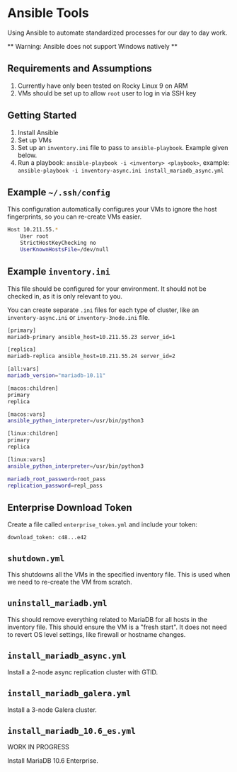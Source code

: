 # Ansible Tools

Using Ansible to automate standardized processes for our day to day work.

** Warning: Ansible does not support Windows natively **

## Requirements and Assumptions

1. Currently have only been tested on Rocky Linux 9 on ARM
1. VMs should be set up to allow `root` user to log in via SSH key

## Getting Started

1. Install Ansible
1. Set up VMs
1. Set up an `inventory.ini` file to pass to `ansible-playbook`. Example given below.
1. Run a playbook: `ansible-playbook -i <inventory> <playbook>`, example: `ansible-playbook -i inventory-async.ini install_mariadb_async.yml`

## Example `~/.ssh/config`

This configuration automatically configures your VMs to ignore the host fingerprints, so you can re-create VMs easier.

```sh
Host 10.211.55.*
    User root
    StrictHostKeyChecking no
    UserKnownHostsFile=/dev/null
```

## Example `inventory.ini`

This file should be configured for your environment. It should not be checked in, as it is only relevant to you.

You can create separate `.ini` files for each type of cluster, like an `inventory-async.ini` or `inventory-3node.ini` file.

```sh
[primary]
mariadb-primary ansible_host=10.211.55.23 server_id=1

[replica]
mariadb-replica ansible_host=10.211.55.24 server_id=2

[all:vars]
mariadb_version="mariadb-10.11"

[macos:children]
primary
replica

[macos:vars]
ansible_python_interpreter=/usr/bin/python3

[linux:children]
primary
replica

[linux:vars]
ansible_python_interpreter=/usr/bin/python3

mariadb_root_password=root_pass
replication_password=repl_pass
```

## Enterprise Download Token

Create a file called `enterprise_token.yml` and include your token:

```
download_token: c48...e42
```

## `shutdown.yml`

This shutdowns all the VMs in the specified inventory file. This is used when we need to re-create the VM from scratch.

## `uninstall_mariadb.yml`

This should remove everything related to MariaDB for all hosts in the inventory file. This should ensure the VM is a "fresh start". It does not need to revert OS level settings, like firewall or hostname changes.

## `install_mariadb_async.yml`

Install a 2-node async replication cluster with GTID.

## `install_mariadb_galera.yml`

Install a 3-node Galera cluster.

## `install_mariadb_10.6_es.yml`

WORK IN PROGRESS

Install MariaDB 10.6 Enterprise.
